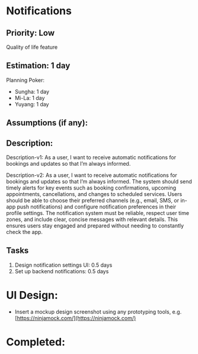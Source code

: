 # Notifications

## Priority: Low
Quality of life feature

## Estimation: 1 day
Planning Poker: 
* Sungha: 1 day
* Mi-La: 1 day
* Yuyang: 1 day

## Assumptions (if any):

## Description: 
Description-v1: As a user, I want to receive automatic notifications for bookings and updates so that I’m always informed.

Description-v2: As a user, I want to receive automatic notifications for bookings and updates so that I’m always informed. The system should send timely alerts for key events such as booking confirmations, upcoming appointments, cancellations, and changes to scheduled services. Users should be able to choose their preferred channels (e.g., email, SMS, or in-app push notifications) and configure notification preferences in their profile settings. The notification system must be reliable, respect user time zones, and include clear, concise messages with relevant details. This ensures users stay engaged and prepared without needing to constantly check the app.

## Tasks

1. Design notification settings UI: 0.5 days
2. Set up backend notifications: 0.5 days

# UI Design:

* Insert a mockup design screenshot using any prototyping tools, e.g. [https://ninjamock.com/](https://ninjamock.com/)

# Completed:
